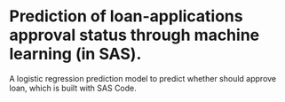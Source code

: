 # Prediction of loan-applications approval status through machine learning (in SAS).

A logistic regression prediction model to predict whether should approve loan, which is built with SAS Code.
